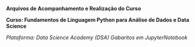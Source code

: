 **Arquivos de Acompanhamento e Realização do Curso**

**Curso: Fundamentos de Linguagem Python para Análise de Dados e Data Science**

*Plataforma: Data Science Academy (DSA)*
*Gabaritos em JupyterNotebook*
